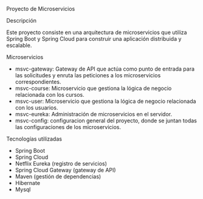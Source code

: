 Proyecto de Microservicios

Descripción

Este proyecto consiste en una arquitectura de microservicios que utiliza Spring Boot y Spring Cloud para construir una aplicación distribuida y escalable.

Microservicios

- msvc-gateway: Gateway de API que actúa como punto de entrada para las solicitudes y enruta las peticiones a los microservicios correspondientes.
- msvc-course: Microservicio que gestiona la lógica de negocio relacionada con los cursos.
- msvc-user: Microservicio que gestiona la lógica de negocio relacionada con los usuarios.
- msvc-eureka: Administración de microservicios en el servidor.
- msvc-config: configuracion general del proyecto, donde se juntan todas las configuraciones de los microservicios.

Tecnologías utilizadas

- Spring Boot
- Spring Cloud
- Netflix Eureka (registro de servicios)
- Spring Cloud Gateway (gateway de API)
- Maven (gestión de dependencias)
- Hibernate
- Mysql
